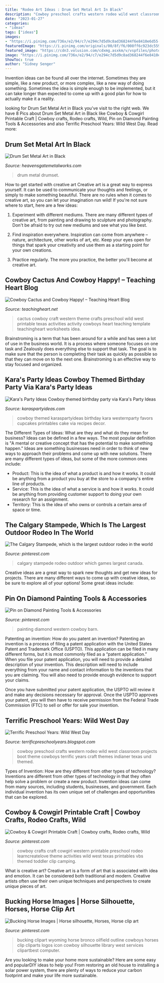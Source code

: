 ```yaml
---
title: "Rodeo Art Ideas : Drum Set Metal Art In Black"
description: "Cowboy preschool crafts western rodeo wild west classroom projects boot theme cowboys terrific years craft themes indianer texas und themed"
date: "2023-01-27"
categories:
- "ideas"
tags: ["ideas"]
images:
- "https://i.pinimg.com/736x/e2/94/c7/e294c7d5d9c8ad368244f6e8410e6d55--western-crafts-kids-rodeo-crafts.jpg"
featuredImage: "https://i.pinimg.com/originals/00/8f/f6/008ff6c923dc559277c8fa2514133306.jpg"
featured_image: "https://cdn3.volusion.com/cdxmg.asxkm/v/vspfiles/photos/drumset-2.jpg"
image: "https://i.pinimg.com/736x/e2/94/c7/e294c7d5d9c8ad368244f6e8410e6d55--western-crafts-kids-rodeo-crafts.jpg"
ShowToc: true
author: "Sidney Senger"
---
```



Invention ideas can be found all over the internet. Sometimes they are simple, like a new product, or more complex, like a new way of doing something. Sometimes the idea is simple enough to be implemented, but it can take longer than expected to come up with a good plan for how to actually make it a reality.

	

		
looking for Drum Set Metal Art in Black you've visit to the right web. We have 8 Pics about Drum Set Metal Art in Black like Cowboy &amp; Cowgirl Printable Craft | Cowboy crafts, Rodeo crafts, Wild, Pin on Diamond Painting Tools &amp; Accessories and also Terrific Preschool Years: Wild West Day. Read more:
		
    
## Drum Set Metal Art In Black

<img loading=lazy src="https://cdn3.volusion.com/cdxmg.asxkm/v/vspfiles/photos/drumset-2.jpg" onerror="this.onerror=null;this.src='https://tse1.mm.bing.net/th?id=OIP.V9ySb9CPZV0NkzJS9hfjGAHaE8&amp;pid=15.1';" alt="Drum Set Metal Art in Black">

_Source: heavensgatemetalworks.com_

>drum metal drumset. 

	

How to get started with creative art
Creative art is a great way to express yourself. It can be used to communicate your thoughts and feelings, or simply to make something beautiful. There are no rules when it comes to creative art, so you can let your imagination run wild! If you're not sure where to start, here are a few ideas:
1. Experiment with different mediums. There are many different types of creative art, from painting and drawing to sculpture and photography. Don't be afraid to try out new mediums and see what you like best.

2. Find inspiration everywhere. Inspiration can come from anywhere – nature, architecture, other works of art, etc. Keep your eyes open for things that spark your creativity and use them as a starting point for your own creations.

3. Practice regularly. The more you practice, the better you'll become at creative art.

    
## Cowboy Cactus And Cowboy Happy! – Teaching Heart Blog

<img loading=lazy src="http://teachingheart.net/blog/wp-content/uploads/2013/01/wpid-IMG_20130116_140403.jpg" onerror="this.onerror=null;this.src='https://tse1.mm.bing.net/th?id=OIP.Fc9DcprubmBqYBZxfe1d6AHaJ4&amp;pid=15.1';" alt="Cowboy Cactus and Cowboy Happy! – Teaching Heart Blog">

_Source: teachingheart.net_

>cactus cowboy craft western theme crafts preschool wild west printable texas activities activity cowboys heart teaching template teachingheart worksheets idea. 

	

Brainstroming is a term that has been around for a while and has seen a lot of use in the business world. It is a process where someone focuses on one task and Zealously does everything else to support that task. The goal is to make sure that the person is completing their task as quickly as possible so that they can move on to the next one. Brainstroming is an effective way to stay focused and organized.

    
## Kara&#039;s Party Ideas Cowboy Themed Birthday Party Via Kara&#039;s Party Ideas

<img loading=lazy src="http://karaspartyideas.com/wp-content/uploads/2014/08/cowboy30.jpg" onerror="this.onerror=null;this.src='https://tse2.mm.bing.net/th?id=OIP.dTwQsm7z7vRqo6xewYw5egHaFc&amp;pid=15.1';" alt="Kara&#039;s Party Ideas Cowboy themed birthday party via Kara&#039;s Party Ideas">

_Source: karaspartyideas.com_

>cowboy themed karaspartyideas birthday kara westernparty favors cupcakes printables cake via recipes decor. 

	

The Different Types of Ideas: What are they and what do they mean for business?
Ideas can be defined in a few ways. The most popular definition is "A mental or creative concept that has the potential to make something happen." Ideas are something businesses need in order to think of new ways to approach their problems and come up with new solutions. 
There are many different types of ideas, but some of the more common ones include: 
- Product: This is the idea of what a product is and how it works. It could be anything from a product you buy at the store to a company's entire line of products. 
- Service: This is the idea of what a service is and how it works. It could be anything from providing customer support to doing your own research for an assignment. 
- Territory: This is the idea of who owns or controls a certain area of space or time.

    
## The Calgary Stampede, Which Is The Largest Outdoor Rodeo In The World

<img loading=lazy src="https://i.pinimg.com/originals/00/8f/f6/008ff6c923dc559277c8fa2514133306.jpg" onerror="this.onerror=null;this.src='https://tse2.mm.bing.net/th?id=OIP.1X0AixXq6Dn6fwtkCgrfXQHaFQ&amp;pid=15.1';" alt="The Calgary Stampede, which is the largest outdoor rodeo in the world">

_Source: pinterest.com_

>calgary stampede rodeo outdoor which games largest canada. 

	

Creative ideas are a great way to spark new thoughts and get new ideas for projects. There are many different ways to come up with creative ideas, so be sure to explore all of your options! Some great ideas include:

    
## Pin On Diamond Painting Tools &amp; Accessories

<img loading=lazy src="https://i.pinimg.com/736x/34/60/73/346073fd119b69364c19134105e516c4.jpg" onerror="this.onerror=null;this.src='https://tse3.mm.bing.net/th?id=OIP.pWBbq-PgXRMgranPnfWEFQHaHa&amp;pid=15.1';" alt="Pin on Diamond Painting Tools &amp; Accessories">

_Source: pinterest.com_

>painting diamond western cowboy barn. 

	

Patenting an invention: How do you patent an invention?
Patenting an invention is a process of filing a patent application with the United States Patent and Trademark Office (USPTO). This application can be filed in many different forms, but it is most commonly filed as a “patent application.”
When you file your patent application, you will need to provide a detailed description of your invention. This description will need to include everything from your name and contact information to the inventions that you are claiming. You will also need to provide enough evidence to support your claims.

Once you have submitted your patent application, the USPTO will review it and make any decisions necessary for approval. Once the USPTO approves your patent, you will then have to receive permission from the Federal Trade Commission (FTC) to sell or offer for sale your invention.

    
## Terrific Preschool Years: Wild West Day

<img loading=lazy src="http://1.bp.blogspot.com/-LfT4qeKsmi0/UoUvayJeHAI/AAAAAAAAAks/kxue87tgG9w/s1600/DSC00474.jpg" onerror="this.onerror=null;this.src='https://tse4.mm.bing.net/th?id=OIP.RW17Js5daodHEBeVMNvHkQHaJ4&amp;pid=15.1';" alt="Terrific Preschool Years: Wild West Day">

_Source: terrificpreschoolyears.blogspot.com_

>cowboy preschool crafts western rodeo wild west classroom projects boot theme cowboys terrific years craft themes indianer texas und themed. 

	

Types of Invention: How are they different from other types of technology?
Inventions are different from other types of technology in that they often help solve a problem or create a new product. Invention ideas can come from many sources, including students, businesses, and government. Each individual invention has its own unique set of challenges and opportunities that can be explored.

    
## Cowboy &amp; Cowgirl Printable Craft | Cowboy Crafts, Rodeo Crafts, Wild

<img loading=lazy src="https://i.pinimg.com/736x/e2/94/c7/e294c7d5d9c8ad368244f6e8410e6d55--western-crafts-kids-rodeo-crafts.jpg" onerror="this.onerror=null;this.src='https://tse1.mm.bing.net/th?id=OIP.GeF0OkZqiq19tSndbkgZgQAAAA&amp;pid=15.1';" alt="Cowboy &amp; Cowgirl Printable Craft | Cowboy crafts, Rodeo crafts, Wild">

_Source: pinterest.com_

>cowboy crafts craft cowgirl western printable preschool rodeo learncreatelove theme activities wild west texas printables vbs themed toddler clip camping. 

	

What is creative art?
Creative art is a form of art that is associated with idea and emotion. It can be considered both traditional and modern. Creative artists often use their own unique techniques and perspectives to create unique pieces of art.

    
## Bucking Horse Images | Horse Silhouette, Horses, Horse Clip Art

<img loading=lazy src="https://i.pinimg.com/736x/ef/2d/4e/ef2d4e8f058c4b0052760d36f8e32fa2--joint-good-ideas.jpg" onerror="this.onerror=null;this.src='https://tse2.mm.bing.net/th?id=OIP.N1L4cG-uV2WGIRk_qrcT3AAAAA&amp;pid=15.1';" alt="Bucking Horse Images | Horse silhouette, Horses, Horse clip art">

_Source: pinterest.com_

>bucking clipart wyoming horse bronco oilfield outline cowboys horses clip cliparts logos icon cowboy silhouette library west services clipartbest computer. 

	

Are you looking to make your home more sustainable? Here are some easy and popularDIY ideas to help you! From restoring an old house to installing a solar power system, there are plenty of ways to reduce your carbon footprint and make your life more sustainable.

